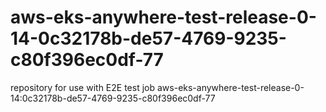 # aws-eks-anywhere-test-release-0-14-0c32178b-de57-4769-9235-c80f396ec0df-77
repository for use with E2E test job aws-eks-anywhere-test-release-0-14:0c32178b-de57-4769-9235-c80f396ec0df-77
